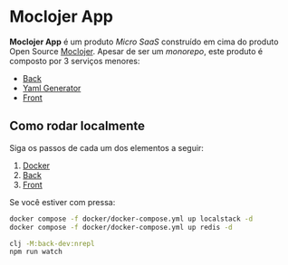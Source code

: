 # Moclojer App

**Moclojer App** é um produto *Micro SaaS* construído em cima do produto Open Source [Moclojer](https://github.com/moclojer/moclojer). Apesar de ser um *monorepo*, este produto é composto por 3 serviços menores:

- [Back](./src/back/README.md)
- [Yaml Generator](./src/yaml_generator/README.md)
- [Front](./src/front/README.md)

## Como rodar localmente

Siga os passos de cada um dos elementos a seguir:

1. [Docker](./docker/README.md#como-rodar-localmente)
2. [Back](./src/back/README.md#como-rodar-localmente)
4. [Front](./src/front/README.md#como-rodar-localmente)

Se você estiver com pressa:

```bash
docker compose -f docker/docker-compose.yml up localstack -d
docker compose -f docker/docker-compose.yml up redis -d

clj -M:back-dev:nrepl
npm run watch
```
